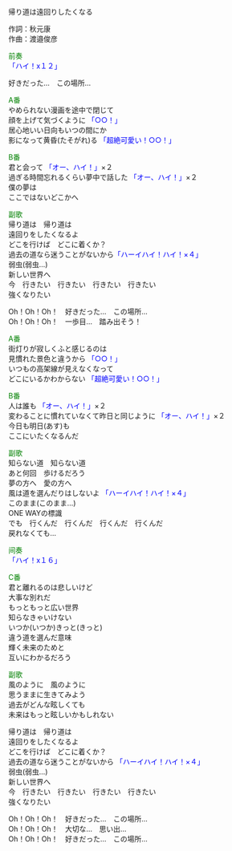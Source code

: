 帰り道は遠回りしたくなる  
  
作詞：秋元康  
作曲：渡邉俊彦  
  
<font color=green>前奏</font>  
<font color=blue>「ハイ！x１２」</font>   
  
好きだった…　この場所…  
  
<font color=green>A番</font>  
やめられない漫画を途中で閉じて  
顔を上げて気づくように <font color=blue>「○○！」</font>   
居心地いい日向もいつの間にか  
影になって黄昏(たそがれ)る <font color=blue>「超絶可愛い！○○！」</font>   
  
<font color=green>B番</font>  
君と会って <font color=blue>「オー、ハイ！」</font>×２   
過ぎる時間忘れるくらい夢中で話した <font color=blue>「オー、ハイ！」</font>×２   
僕の夢は  
ここではないどこかへ  
  
<font color=green>副歌</font>  
帰り道は　帰り道は  
遠回りをしたくなるよ  
どこを行けば　どこに着くか？  
過去の道なら迷うことがないから<font color=blue>「ハーイハイ！ハイ！×４」</font>   
弱虫(弱虫…)  
新しい世界へ  
今　行きたい　行きたい　行きたい　行きたい  
強くなりたい  
  
Oh！Oh！Oh！　好きだった…　この場所…  
Oh！Oh！Oh！　一歩目…　踏み出そう！  
  
<font color=green>A番</font>  
街灯りが寂しくふと感じるのは  
見慣れた景色と違うから <font color=blue>「○○！」</font>   
いつもの高架線が見えなくなって  
どこにいるかわからない <font color=blue>「超絶可愛い！○○！」</font>   
  
<font color=green>B番</font>  
人は誰も <font color=blue>「オー、ハイ！」</font>×２   
変わることに慣れていなくて昨日と同じように <font color=blue>「オー、ハイ！」</font>×２   
今日も明日(あす)も  
ここにいたくなるんだ  
  
<font color=green>副歌</font>  
知らない道　知らない道  
あと何回　歩けるだろう  
夢の方へ　愛の方へ  
風は道を選んだりはしないよ <font color=blue>「ハーイハイ！ハイ！×４」</font>   
このまま(このまま…)  
ONE WAYの標識  
でも　行くんだ　行くんだ　行くんだ　行くんだ  
戻れなくても…  
  
<font color=green>间奏</font>  
<font color=blue>「ハイ！x１６」</font>   
  
<font color=green>C番</font>  
君と離れるのは悲しいけど  
大事な別れだ  
もっともっと広い世界  
知らなきゃいけない  
いつか(いつか)きっと(きっと)  
違う道を選んだ意味  
輝く未来のためと  
互いにわかるだろう  
  
<font color=green>副歌</font>  
風のように　風のように  
思うままに生きてみよう  
過去がどんな眩しくても  
未来はもっと眩しいかもしれない  
  
帰り道は　帰り道は  
遠回りをしたくなるよ  
どこを行けば　どこに着くか？  
過去の道なら迷うことがないから <font color=blue>「ハーイハイ！ハイ！×４」</font>   
弱虫(弱虫…)  
新しい世界へ  
今　行きたい　行きたい　行きたい　行きたい  
強くなりたい  
  
Oh！Oh！Oh！　好きだった…　この場所…  
Oh！Oh！Oh！　大切な…　思い出…  
Oh！Oh！Oh！　好きだった…　この場所…  
